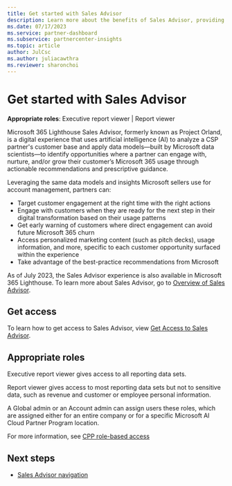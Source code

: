 ```yaml
---
title: Get started with Sales Advisor
description: Learn more about the benefits of Sales Advisor, providing AI-driven customer insights and actionable recommendations.
ms.date: 07/17/2023
ms.service: partner-dashboard
ms.subservice: partnercenter-insights
ms.topic: article
author: JulCsc
ms.author: juliacawthra
ms.reviewer: sharonchoi
---
```


# Get started with Sales Advisor

**Appropriate roles**: Executive report viewer | Report viewer

Microsoft 365 Lighthouse Sales Advisor, formerly known as Project Orland, is a digital experience that uses artificial intelligence (AI) to analyze a CSP partner's customer base and apply data models—built by Microsoft data scientists—to identify opportunities where a partner can engage with, nurture, and/or grow their customer’s Microsoft 365 usage through actionable recommendations and prescriptive guidance.

Leveraging the same data models and insights Microsoft sellers use for account management, partners can:

- Target customer engagement at the right time with the right actions
- Engage with customers when they are ready for the next step in their digital transformation based on their usage patterns
- Get early warning of customers where direct engagement can avoid future Microsoft 365 churn
- Access personalized marketing content (such as pitch decks), usage information, and more, specific to each customer opportunity surfaced within the experience
- Take advantage of the best-practice recommendations from Microsoft

As of July 2023, the Sales Advisor experience is also available in Microsoft 365 Lighthouse. To learn more about Sales Advisor, go to [Overview of Sales Advisor](/microsoft-365/lighthouse/m365-lighthouse-sales-advisor-overview).

## Get access

To learn how to get access to Sales Advisor, view [Get Access to Sales Advisor](/microsoft-365/lighthouse/m365-lighthouse-get-access-to-sales-advisor).

## Appropriate roles

Executive report viewer gives access to all reporting data sets.

Report viewer gives access to most reporting data sets but not to sensitive data, such as revenue and customer or employee personal information.

A Global admin or an Account admin can assign users these roles, which are assigned either for an entire company or for a specific Microsoft AI Cloud Partner Program location.

For more information, see [CPP role-based access](./insights-roles.md)

## Next steps

- [Sales Advisor navigation](./sales-advisor-navigation.md)

